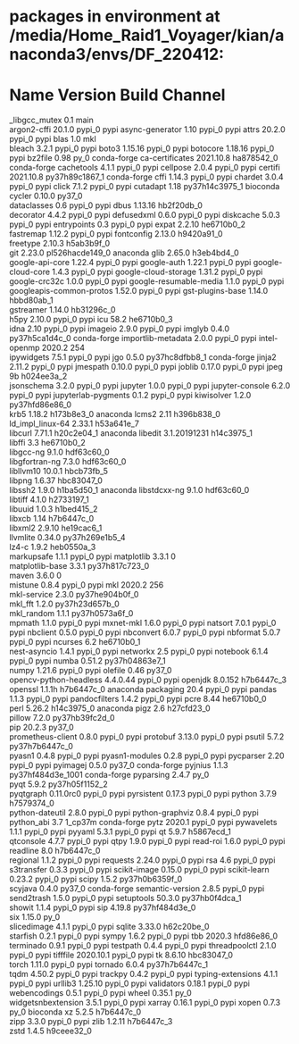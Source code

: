 # packages in environment at /media/Home_Raid1_Voyager/kian/anaconda3/envs/DF_220412:
#
# Name                    Version                   Build  Channel
_libgcc_mutex             0.1                        main  
argon2-cffi               20.1.0                   pypi_0    pypi
async-generator           1.10                     pypi_0    pypi
attrs                     20.2.0                   pypi_0    pypi
blas                      1.0                         mkl  
bleach                    3.2.1                    pypi_0    pypi
boto3                     1.15.16                  pypi_0    pypi
botocore                  1.18.16                  pypi_0    pypi
bz2file                   0.98                       py_0    conda-forge
ca-certificates           2021.10.8            ha878542_0    conda-forge
cachetools                4.1.1                    pypi_0    pypi
cellpose                  2.0.4                    pypi_0    pypi
certifi                   2021.10.8        py37h89c1867_1    conda-forge
cffi                      1.14.3                   pypi_0    pypi
chardet                   3.0.4                    pypi_0    pypi
click                     7.1.2                    pypi_0    pypi
cutadapt                  1.18             py37h14c3975_1    bioconda
cycler                    0.10.0                   py37_0  
dataclasses               0.6                      pypi_0    pypi
dbus                      1.13.16              hb2f20db_0  
decorator                 4.4.2                    pypi_0    pypi
defusedxml                0.6.0                    pypi_0    pypi
diskcache                 5.0.3                    pypi_0    pypi
entrypoints               0.3                      pypi_0    pypi
expat                     2.2.10               he6710b0_2  
fastremap                 1.12.2                   pypi_0    pypi
fontconfig                2.13.0               h9420a91_0  
freetype                  2.10.3               h5ab3b9f_0  
git                       2.23.0          pl526hacde149_0    anaconda
glib                      2.65.0               h3eb4bd4_0  
google-api-core           1.22.4                   pypi_0    pypi
google-auth               1.22.1                   pypi_0    pypi
google-cloud-core         1.4.3                    pypi_0    pypi
google-cloud-storage      1.31.2                   pypi_0    pypi
google-crc32c             1.0.0                    pypi_0    pypi
google-resumable-media    1.1.0                    pypi_0    pypi
googleapis-common-protos  1.52.0                   pypi_0    pypi
gst-plugins-base          1.14.0               hbbd80ab_1  
gstreamer                 1.14.0               hb31296c_0  
h5py                      2.10.0                   pypi_0    pypi
icu                       58.2                 he6710b0_3  
idna                      2.10                     pypi_0    pypi
imageio                   2.9.0                    pypi_0    pypi
imglyb                    0.4.0            py37h5ca1d4c_0    conda-forge
importlib-metadata        2.0.0                    pypi_0    pypi
intel-openmp              2020.2                      254  
ipywidgets                7.5.1                    pypi_0    pypi
jgo                       0.5.0            py37hc8dfbb8_1    conda-forge
jinja2                    2.11.2                   pypi_0    pypi
jmespath                  0.10.0                   pypi_0    pypi
joblib                    0.17.0                   pypi_0    pypi
jpeg                      9b                   h024ee3a_2  
jsonschema                3.2.0                    pypi_0    pypi
jupyter                   1.0.0                    pypi_0    pypi
jupyter-console           6.2.0                    pypi_0    pypi
jupyterlab-pygments       0.1.2                    pypi_0    pypi
kiwisolver                1.2.0            py37hfd86e86_0  
krb5                      1.18.2               h173b8e3_0    anaconda
lcms2                     2.11                 h396b838_0  
ld_impl_linux-64          2.33.1               h53a641e_7  
libcurl                   7.71.1               h20c2e04_1    anaconda
libedit                   3.1.20191231         h14c3975_1  
libffi                    3.3                  he6710b0_2  
libgcc-ng                 9.1.0                hdf63c60_0  
libgfortran-ng            7.3.0                hdf63c60_0  
libllvm10                 10.0.1               hbcb73fb_5  
libpng                    1.6.37               hbc83047_0  
libssh2                   1.9.0                h1ba5d50_1    anaconda
libstdcxx-ng              9.1.0                hdf63c60_0  
libtiff                   4.1.0                h2733197_1  
libuuid                   1.0.3                h1bed415_2  
libxcb                    1.14                 h7b6447c_0  
libxml2                   2.9.10               he19cac6_1  
llvmlite                  0.34.0           py37h269e1b5_4  
lz4-c                     1.9.2                heb0550a_3  
markupsafe                1.1.1                    pypi_0    pypi
matplotlib                3.3.1                         0  
matplotlib-base           3.3.1            py37h817c723_0  
maven                     3.6.0                         0  
mistune                   0.8.4                    pypi_0    pypi
mkl                       2020.2                      256  
mkl-service               2.3.0            py37he904b0f_0  
mkl_fft                   1.2.0            py37h23d657b_0  
mkl_random                1.1.1            py37h0573a6f_0  
mpmath                    1.1.0                    pypi_0    pypi
mxnet-mkl                 1.6.0                    pypi_0    pypi
natsort                   7.0.1                    pypi_0    pypi
nbclient                  0.5.0                    pypi_0    pypi
nbconvert                 6.0.7                    pypi_0    pypi
nbformat                  5.0.7                    pypi_0    pypi
ncurses                   6.2                  he6710b0_1  
nest-asyncio              1.4.1                    pypi_0    pypi
networkx                  2.5                      pypi_0    pypi
notebook                  6.1.4                    pypi_0    pypi
numba                     0.51.2           py37h04863e7_1  
numpy                     1.21.6                   pypi_0    pypi
olefile                   0.46                     py37_0  
opencv-python-headless    4.4.0.44                 pypi_0    pypi
openjdk                   8.0.152              h7b6447c_3  
openssl                   1.1.1h               h7b6447c_0    anaconda
packaging                 20.4                     pypi_0    pypi
pandas                    1.1.3                    pypi_0    pypi
pandocfilters             1.4.2                    pypi_0    pypi
pcre                      8.44                 he6710b0_0  
perl                      5.26.2               h14c3975_0    anaconda
pigz                      2.6                  h27cfd23_0  
pillow                    7.2.0            py37hb39fc2d_0  
pip                       20.2.3                   py37_0  
prometheus-client         0.8.0                    pypi_0    pypi
protobuf                  3.13.0                   pypi_0    pypi
psutil                    5.7.2            py37h7b6447c_0  
pyasn1                    0.4.8                    pypi_0    pypi
pyasn1-modules            0.2.8                    pypi_0    pypi
pycparser                 2.20                     pypi_0    pypi
pyimagej                  0.5.0                    py37_0    conda-forge
pyjnius                   1.1.3           py37hf484d3e_1001    conda-forge
pyparsing                 2.4.7                      py_0  
pyqt                      5.9.2            py37h05f1152_2  
pyqtgraph                 0.11.0rc0                pypi_0    pypi
pyrsistent                0.17.3                   pypi_0    pypi
python                    3.7.9                h7579374_0  
python-dateutil           2.8.0                    pypi_0    pypi
python-graphviz           0.8.4                    pypi_0    pypi
python_abi                3.7                     1_cp37m    conda-forge
pytz                      2020.1                   pypi_0    pypi
pywavelets                1.1.1                    pypi_0    pypi
pyyaml                    5.3.1                    pypi_0    pypi
qt                        5.9.7                h5867ecd_1  
qtconsole                 4.7.7                    pypi_0    pypi
qtpy                      1.9.0                    pypi_0    pypi
read-roi                  1.6.0                    pypi_0    pypi
readline                  8.0                  h7b6447c_0  
regional                  1.1.2                    pypi_0    pypi
requests                  2.24.0                   pypi_0    pypi
rsa                       4.6                      pypi_0    pypi
s3transfer                0.3.3                    pypi_0    pypi
scikit-image              0.15.0                   pypi_0    pypi
scikit-learn              0.23.2                   pypi_0    pypi
scipy                     1.5.2            py37h0b6359f_0  
scyjava                   0.4.0                    py37_0    conda-forge
semantic-version          2.8.5                    pypi_0    pypi
send2trash                1.5.0                    pypi_0    pypi
setuptools                50.3.0           py37hb0f4dca_1  
showit                    1.1.4                    pypi_0    pypi
sip                       4.19.8           py37hf484d3e_0  
six                       1.15.0                     py_0  
slicedimage               4.1.1                    pypi_0    pypi
sqlite                    3.33.0               h62c20be_0  
starfish                  0.2.1                    pypi_0    pypi
sympy                     1.6.2                    pypi_0    pypi
tbb                       2020.3               hfd86e86_0  
terminado                 0.9.1                    pypi_0    pypi
testpath                  0.4.4                    pypi_0    pypi
threadpoolctl             2.1.0                    pypi_0    pypi
tifffile                  2020.10.1                pypi_0    pypi
tk                        8.6.10               hbc83047_0  
torch                     1.11.0                   pypi_0    pypi
tornado                   6.0.4            py37h7b6447c_1  
tqdm                      4.50.2                   pypi_0    pypi
trackpy                   0.4.2                    pypi_0    pypi
typing-extensions         4.1.1                    pypi_0    pypi
urllib3                   1.25.10                  pypi_0    pypi
validators                0.18.1                   pypi_0    pypi
webencodings              0.5.1                    pypi_0    pypi
wheel                     0.35.1                     py_0  
widgetsnbextension        3.5.1                    pypi_0    pypi
xarray                    0.16.1                   pypi_0    pypi
xopen                     0.7.3                      py_0    bioconda
xz                        5.2.5                h7b6447c_0  
zipp                      3.3.0                    pypi_0    pypi
zlib                      1.2.11               h7b6447c_3  
zstd                      1.4.5                h9ceee32_0  
